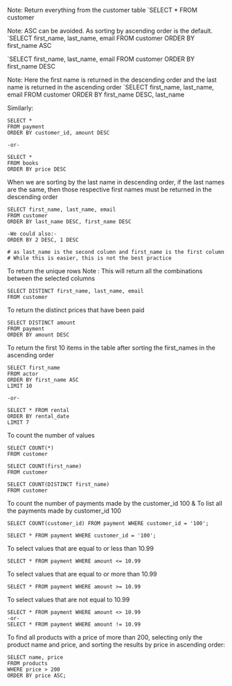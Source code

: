 
Note: Return everything from the customer table
`SELECT * FROM customer

Note: ASC can be avoided. As sorting by ascending order is the default. 
`SELECT first_name, last_name, email FROM customer ORDER BY first_name ASC

`SELECT first_name, last_name, email FROM customer ORDER BY first_name DESC

Note: Here the first name is returned in the descending order and the last name is returned in the ascending order
`SELECT first_name, last_name, email FROM customer ORDER BY first_name DESC, last_name

Similarly: 
```
SELECT * 
FROM payment
ORDER BY customer_id, amount DESC

-or-

SELECT * 
FROM books
ORDER BY price DESC

```


When we are sorting by the last name in descending order, if the last names are the same, then those respective first names must be returned in the descending order

```
SELECT first_name, last_name, email
FROM customer
ORDER BY last_name DESC, first_name DESC

-We could also:-
ORDER BY 2 DESC, 1 DESC

# as last_name is the second column and first_name is the first column
# While this is easier, this is not the best practice
```


To return the unique rows
Note : This will return all the combinations between the selected columns

```
SELECT DISTINCT first_name, last_name, email
FROM customer
```

To return the distinct prices that have been paid

```
SELECT DISTINCT amount
FROM payment
ORDER BY amount DESC
```

To return the first 10 items in the table after sorting the first_names in the ascending order

```
SELECT first_name
FROM actor
ORDER BY first_name ASC
LIMIT 10

-or-

SELECT * FROM rental
ORDER BY rental_date
LIMIT 7
```


To count the number of values 

```
SELECT COUNT(*)
FROM customer

SELECT COUNT(first_name)
FROM customer

SELECT COUNT(DISTINCT first_name)
FROM customer

```

To count the number of payments made by the customer_id 100 &
To list all the payments made by customer_id 100

```
SELECT COUNT(customer_id) FROM payment WHERE customer_id = '100';

SELECT * FROM payment WHERE customer_id = '100';
```


To select values that are equal to or less than 10.99
```
SELECT * FROM payment WHERE amount <= 10.99
```

To select values that are equal to or more than 10.99
```
SELECT * FROM payment WHERE amount >= 10.99
```

To select values that are not equal to 10.99

```
SELECT * FROM payment WHERE amount <> 10.99
-or-
SELECT * FROM payment WHERE amount != 10.99
```

To find all products with a price of more than 200, selecting only the product name and price, and sorting the results by price in ascending order:

```
SELECT name, price
FROM products
WHERE price > 200
ORDER BY price ASC;
```

